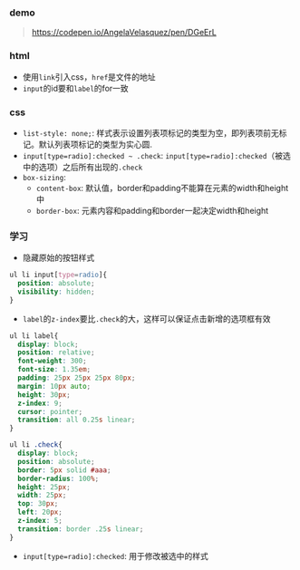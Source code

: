 ### demo
>https://codepen.io/AngelaVelasquez/pen/DGeErL

### html
- 使用`link`引入css，`href`是文件的地址
- `input`的id要和`label`的for一致 

### css
- `list-style: none;`: 样式表示设置列表项标记的类型为空，即列表项前无标记。默认列表项标记的类型为实心圆.
- `input[type=radio]:checked ~ .check`: `input[type=radio]:checked`（被选中的选项）之后所有出现的`.check`
- `box-sizing`:
  - `content-box`: 默认值，border和padding不能算在元素的width和height中 
  - `border-box`: 元素内容和padding和border一起决定width和height

### 学习
- 隐藏原始的按钮样式
```css
ul li input[type=radio]{
  position: absolute;
  visibility: hidden;
}
```
- `label`的`z-index`要比`.check`的大，这样可以保证点击新增的选项框有效

```css
ul li label{
  display: block;
  position: relative;
  font-weight: 300;
  font-size: 1.35em;
  padding: 25px 25px 25px 80px;
  margin: 10px auto;
  height: 30px;
  z-index: 9;
  cursor: pointer;
  transition: all 0.25s linear;
}

ul li .check{
  display: block;
  position: absolute;
  border: 5px solid #aaa;
  border-radius: 100%;
  height: 25px;
  width: 25px;
  top: 30px;
  left: 20px;
  z-index: 5;
  transition: border .25s linear;
}
```
- `input[type=radio]:checked`: 用于修改被选中的样式